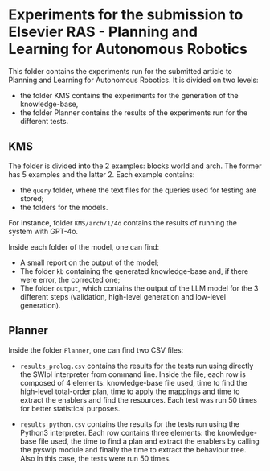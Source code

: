 # Experiments for the submission to Elsevier RAS - Planning and Learning for Autonomous Robotics

This folder contains the experiments run for the submitted article to Planning and Learning for 
Autonomous Robotics. It is divided on two levels: 

- the folder KMS contains the experiments for the generation of the knowledge-base, 
- the folder Planner contains the results of the experiments run for the different tests.

## KMS

The folder is divided into the 2 examples: blocks world and arch. The former has 5 examples and
the latter 2. Each example contains:

- the `query` folder, where the text files for the queries used for testing are stored;
- the folders for the models.

For instance, folder `KMS/arch/1/4o` contains the results of running the system with GPT-4o.

Inside each folder of the model, one can find:

- A small report on the output of the model;
- The folder `kb` containing the generated knowledge-base and, if there were error, the corrected 
  one;
- The folder `output`, which contains the output of the LLM model for the 3 different steps 
  (validation, high-level generation and low-level generation).

## Planner

Inside the folder `Planner`, one can find two CSV files:

- `results_prolog.csv` contains the results for the tests run using directly the SWIpl interpreter 
  from command line. Inside the file, each row is composed of 4 elements: knowledge-base file used,
  time to find the high-level total-order plan, time to apply the mappings and time to extract the
  enablers and find the resources. Each test was run 50 times for better statistical purposes.

- `results_python.csv` contains the results for the tests run using the Python3 interpreter. Each 
  row contains three elements: the knowledge-base file used, the time to find a plan and extract 
  the enablers by calling the pyswip module and finally the time to extract the behaviour tree.
  Also in this case, the tests were run 50 times.